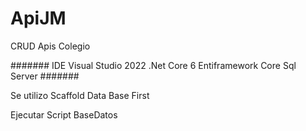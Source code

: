 # ApiJM
CRUD Apis Colegio

####### IDE Visual Studio 2022 .Net Core 6 Entiframework Core Sql Server #######

Se utilizo Scaffold Data Base First

Ejecutar Script BaseDatos
